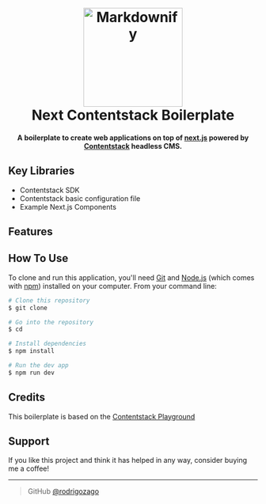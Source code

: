 
<h1 align="center">
  <br>
  <a href="http://www.amitmerchant.com/electron-markdownify"><img src="https://raw.githubusercontent.com/amitmerchant1990/electron-markdownify/master/app/img/markdownify.png" alt="Markdownify" width="200"></a>
  <br>
  Next Contentstack Boilerplate
  <br>
</h1>

<h4 align="center">A boilerplate to create web applications on top of <a href="http://nextjs.com" target="_blank">next.js</a> powered by <a href="http://contentstack.com" target="_blank">Contentstack</a> headless CMS.</h4>

<p align="center">
    <!-- Badges -->
    <!-- <a href="https://badge.fury.io/js/electron-markdownify">
    <img src="https://badge.fury.io/js/electron-markdownify.svg"
         alt="Gitter">
    </a> -->
 
</p>

<p align="center">
<!-- COOL LINKS -->
  <!-- <a href="#key-features">Key Features</a> •
  <a href="#how-to-use">How To Use</a> •
  <a href="#download">Download</a> •
  <a href="#credits">Credits</a> •
  <a href="#related">Related</a> •
  <a href="#license">License</a> -->
</p>

<!-- COOL SCREESNSHOT / In the future -->
<!-- ![screenshot](https://raw.githubusercontent.com/amitmerchant1990/electron-markdownify/master/app/img/markdownify.gif) -->

## Key Libraries

* Contentstack SDK
* Contentstack basic configuration file
* Example Next.js Components 
## Features

## How To Use

To clone and run this application, you'll need [Git](https://git-scm.com) and [Node.js](https://nodejs.org/en/download/) (which comes with [npm](http://npmjs.com)) installed on your computer. From your command line:

```bash
# Clone this repository
$ git clone

# Go into the repository
$ cd 

# Install dependencies
$ npm install

# Run the dev app
$ npm run dev
```


## Credits

This boilerplate is based on the <a href="https://github.com/contentstack/contentstack-academy-playground">Contentstack Playground</a>

<!-- This software uses the following open source packages:

- [Electron](http://electron.atom.io/)
- [Node.js](https://nodejs.org/)
- [Marked - a markdown parser](https://github.com/chjj/marked)
- [showdown](http://showdownjs.github.io/showdown/)
- [CodeMirror](http://codemirror.net/)
- Emojis are taken from [here](https://github.com/arvida/emoji-cheat-sheet.com)
- [highlight.js](https://highlightjs.org/) -->

## Support

If you like this project and think it has helped in any way, consider buying me a coffee!


---

<!-- > [amitmerchant.com](https://www.amitmerchant.com) &nbsp;&middot;&nbsp; -->
> GitHub [@rodrigozago](https://github.com/rodrigozago)

